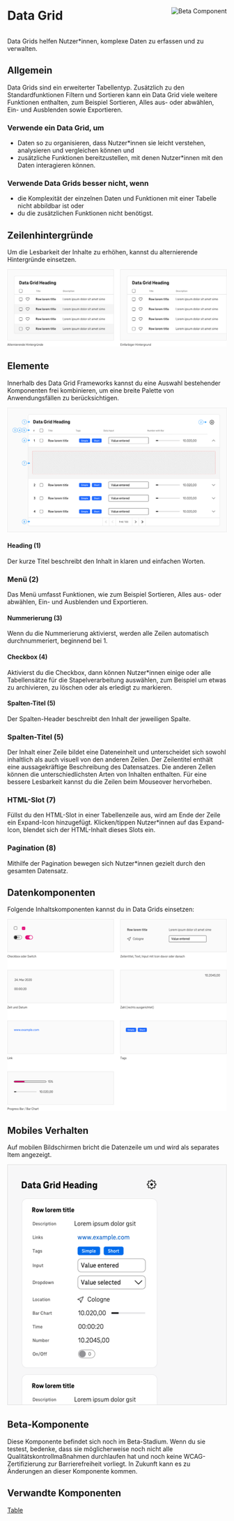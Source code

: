 <div style="display: inline-flex; align-items: center; justify-content: space-between; width: 100%;">
    <h1>Data Grid</h1>
    <img src="assets/tag-beta.svg" alt="Beta Component" />
</div>

Data Grids helfen Nutzer\*innen, komplexe Daten zu erfassen und zu verwalten.

## Allgemein

Data Grids sind ein erweiterter Tabellentyp. Zusätzlich zu den Standardfunktionen Filtern und Sortieren kann ein Data Grid viele weitere Funktionen enthalten, zum Beispiel Sortieren, Alles aus- oder abwählen, Ein- und Ausblenden sowie Exportieren.

### Verwende ein Data Grid, um

- Daten so zu organisieren, dass Nutzer*innen sie leicht verstehen, analysieren und vergleichen können und
- zusätzliche Funktionen bereitzustellen, mit denen Nutzer*innen mit den Daten interagieren können.

### Verwende Data Grids besser nicht, wenn

- die Komplexität der einzelnen Daten und Funktionen mit einer Tabelle nicht abbildbar ist oder
- du die zusätzlichen Funktionen nicht benötigst.

## Zeilenhintergründe

Um die Lesbarkeit der Inhalte zu erhöhen, kannst du alternierende Hintergründe einsetzen.

![Image Name](./img/Backgrounds_de.png)

## Elemente

Innerhalb des Data Grid Frameworks kannst du eine Auswahl bestehender Komponenten frei kombinieren, um eine breite Palette von Anwendungsfällen zu berücksichtigen.

![Image Name](./img/elements.png)

#### Heading (1)

Der kurze Titel beschreibt den Inhalt in klaren und einfachen Worten.

### Menü (2)

Das Menü umfasst Funktionen, wie zum Beispiel Sortieren, Alles aus- oder abwählen, Ein- und Ausblenden und Exportieren.

#### Nummerierung (3)

Wenn du die Nummerierung aktivierst, werden alle Zeilen automatisch durchnummeriert, beginnend bei 1.

#### Checkbox (4)

Aktivierst du die Checkbox, dann können Nutzer\*innen einige oder alle Tabellensätze für die Stapelverarbeitung auswählen, zum Beispiel um etwas zu archivieren, zu löschen oder als erledigt zu markieren.

#### Spalten-Titel (5)

Der Spalten-Header beschreibt den Inhalt der jeweiligen Spalte.

### Spalten-Titel (5)

Der Inhalt einer Zeile bildet eine Dateneinheit und unterscheidet sich sowohl inhaltlich als auch visuell von den anderen Zeilen. Der Zeilentitel enthält eine aussagekräftige Beschreibung des Datensatzes. Die anderen Zellen können die unterschiedlichsten Arten von Inhalten enthalten. Für eine bessere Lesbarkeit kannst du die Zeilen beim Mouseover hervorheben.

### HTML-Slot (7)

Füllst du den HTML-Slot in einer Tabellenzeile aus, wird am Ende der Zeile ein Expand-Icon hinzugefügt. Klicken/tippen Nutzer\*innen auf das Expand-Icon, blendet sich der HTML-Inhalt dieses Slots ein.

### Pagination (8)

Mithilfe der Pagination bewegen sich Nutzer*innen gezielt durch den gesamten Datensatz.

## Datenkomponenten

Folgende Inhaltskomponenten kannst du in Data Grids einsetzen:

![Image Name](./img/Data_components_de.png)

## Mobiles Verhalten

Auf mobilen Bildschirmen bricht die Datenzeile um und wird als separates Item angezeigt.

![Image Name](assets/3_components/data-grid/Mobile-de.png)

## Beta-Komponente

Diese Komponente befindet sich noch im Beta-Stadium. Wenn du sie testest, bedenke, dass sie möglicherweise noch nicht alle Qualitätskontrollmaßnahmen durchlaufen hat und noch keine WCAG-Zertifizierung zur Barrierefreiheit vorliegt. In Zukunft kann es zu Änderungen an dieser Komponente kommen.

## Verwandte Komponenten

[Table](?path=/usage/components-table)
